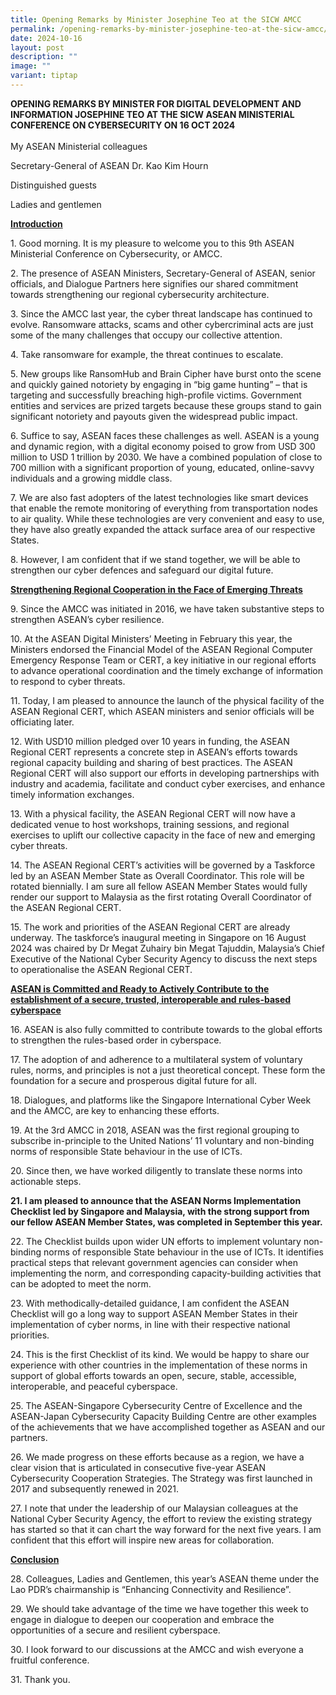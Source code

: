 ```yaml
---
title: Opening Remarks by Minister Josephine Teo at the SICW AMCC
permalink: /opening-remarks-by-minister-josephine-teo-at-the-sicw-amcc/
date: 2024-10-16
layout: post
description: ""
image: ""
variant: tiptap
---
```

<p><strong>OPENING REMARKS BY MINISTER FOR DIGITAL DEVELOPMENT AND INFORMATION JOSEPHINE TEO AT THE SICW ASEAN MINISTERIAL CONFERENCE ON CYBERSECURITY ON 16 OCT 2024</strong>
<br>
<br>My ASEAN Ministerial colleagues</p>
<p>Secretary-General of ASEAN Dr. Kao Kim Hourn</p>
<p>Distinguished guests</p>
<p>Ladies and gentlemen</p>
<p><strong><u>Introduction</u></strong>
</p>
<p>1. Good morning. It is my pleasure to welcome you to this 9th ASEAN Ministerial
Conference on Cybersecurity, or AMCC.</p>
<p>2. The presence of ASEAN Ministers, Secretary-General of ASEAN, senior
officials, and Dialogue Partners here signifies our shared commitment towards
strengthening our regional cybersecurity architecture.</p>
<p>3. Since the AMCC last year, the cyber threat landscape has continued
to evolve. Ransomware attacks, scams and other cybercriminal acts are just
some of the many challenges that occupy our collective attention.</p>
<p>4. Take ransomware for example, the threat continues to escalate.</p>
<p>5. New groups like RansomHub and Brain Cipher have burst onto the scene
and quickly gained notoriety by engaging in “big game hunting” – that is
targeting and successfully breaching high-profile victims. Government entities
and services are prized targets because these groups stand to gain significant
notoriety and payouts given the widespread public impact.</p>
<p>6. Suffice to say, ASEAN faces these challenges as well. ASEAN is a young
and dynamic region, with a digital economy poised to grow from USD 300
million to USD 1 trillion by 2030. We have a combined population of close
to 700 million with a significant proportion of young, educated, online-savvy
individuals and a growing middle class.</p>
<p>7. We are also fast adopters of the latest technologies like smart devices
that enable the remote monitoring of everything from transportation nodes
to air quality. While these technologies are very convenient and easy to
use, they have also greatly expanded the attack surface area of our respective
States.</p>
<p>8. However, I am confident that if we stand together, we will be able
to strengthen our cyber defences and safeguard our digital future.</p>
<p><strong><u>Strengthening Regional Cooperation in the Face of Emerging Threats</u></strong>
</p>
<p>9. Since the AMCC was initiated in 2016, we have taken substantive steps
to strengthen ASEAN’s cyber resilience.</p>
<p>10. At the ASEAN Digital Ministers’ Meeting in February this year, the
Ministers endorsed the Financial Model of the ASEAN Regional Computer Emergency
Response Team or CERT, a key initiative in our regional efforts to advance
operational coordination and the timely exchange of information to respond
to cyber threats.</p>
<p>11. Today, I am pleased to announce the launch of the physical facility
of the ASEAN Regional CERT, which ASEAN ministers and senior officials
will be officiating later.</p>
<p>12. With USD10 million pledged over 10 years in funding, the ASEAN Regional
CERT represents a concrete step in ASEAN’s efforts towards regional capacity
building and sharing of best practices. The ASEAN Regional CERT will also
support our efforts in developing partnerships with industry and academia,
facilitate and conduct cyber exercises, and enhance timely information
exchanges.</p>
<p>13. With a physical facility, the ASEAN Regional CERT will now have a
dedicated venue to host workshops, training sessions, and regional exercises
to uplift our collective capacity in the face of new and emerging cyber
threats.</p>
<p>14. The ASEAN Regional CERT’s activities will be governed by a Taskforce
led by an ASEAN Member State as Overall Coordinator. This role will be
rotated biennially. I am sure all fellow ASEAN Member States would fully
render our support to Malaysia as the first rotating Overall Coordinator
of the ASEAN Regional CERT.</p>
<p>15. The work and priorities of the ASEAN Regional CERT are already underway.
The taskforce’s inaugural meeting in Singapore on 16 August 2024 was chaired
by Dr Megat Zuhairy bin Megat Tajuddin, Malaysia’s Chief Executive of the
National Cyber Security Agency to discuss the next steps to operationalise
the ASEAN Regional CERT.</p>
<p><strong><u>ASEAN is Committed and Ready to Actively Contribute to the establishment of a secure, trusted, interoperable and rules-based cyberspace</u></strong>
</p>
<p>16. ASEAN is also fully committed to contribute towards to the global
efforts to strengthen the rules-based order in cyberspace.</p>
<p>17. The adoption of and adherence to a multilateral system of voluntary
rules, norms, and principles is not a just theoretical concept. These form
the foundation for a secure and prosperous digital future for all.</p>
<p>18. Dialogues, and platforms like the Singapore International Cyber Week
and the AMCC, are key to enhancing these efforts.</p>
<p>19. At the 3rd AMCC in 2018, ASEAN was the first regional grouping to
subscribe in-principle to the United Nations’ 11 voluntary and non-binding
norms of responsible State behaviour in the use of ICTs.</p>
<p>20. Since then, we have worked diligently to translate these norms into
actionable steps.</p>
<p><strong>21. I am pleased to announce that the ASEAN Norms Implementation Checklist led by Singapore and Malaysia, with the strong support from our fellow ASEAN Member States, was completed in September this year.</strong>
</p>
<p>22. The Checklist builds upon wider UN efforts to implement voluntary
non-binding norms of responsible State behaviour in the use of ICTs. It
identifies practical steps that relevant government agencies can consider
when implementing the norm, and corresponding capacity-building activities
that can be adopted to meet the norm.</p>
<p>23. With methodically-detailed guidance, I am confident the ASEAN Checklist
will go a long way to support ASEAN Member States in their implementation
of cyber norms, in line with their respective national priorities.</p>
<p>24. This is the first Checklist of its kind. We would be happy to share
our experience with other countries in the implementation of these norms
in support of global efforts towards an open, secure, stable, accessible,
interoperable, and peaceful cyberspace.</p>
<p>25. The ASEAN-Singapore Cybersecurity Centre of Excellence and the ASEAN-Japan
Cybersecurity Capacity Building Centre are other examples of the achievements
that we have accomplished together as ASEAN and our partners.</p>
<p>26. We made progress on these efforts because as a region, we have a clear
vision that is articulated in consecutive five-year ASEAN Cybersecurity
Cooperation Strategies. The Strategy was first launched in 2017 and subsequently
renewed in 2021.</p>
<p>27. I note that under the leadership of our Malaysian colleagues at the
National Cyber Security Agency, the effort to review the existing strategy
has started so that it can chart the way forward for the next five years.
I am confident that this effort will inspire new areas for collaboration.</p>
<p><strong><u>Conclusion</u></strong>
</p>
<p>28. Colleagues, Ladies and Gentlemen, this year’s ASEAN theme under the
Lao PDR’s chairmanship is “Enhancing Connectivity and Resilience”.</p>
<p>29. We should take advantage of the time we have together this week to
engage in dialogue to deepen our cooperation and embrace the opportunities
of a secure and resilient cyberspace.</p>
<p>30. I look forward to our discussions at the AMCC and wish everyone a
fruitful conference.</p>
<p>31. Thank you.</p>